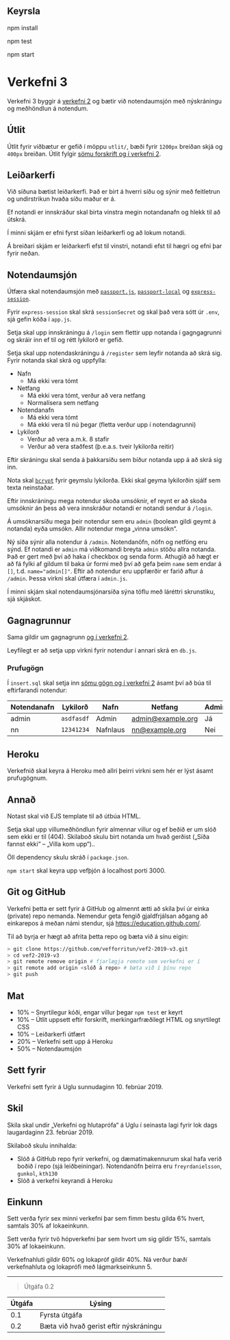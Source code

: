 ## Keyrsla

npm install   

npm test  

npm start   

# Verkefni 3

Verkefni 3 byggir á [verkefni 2](https://github.com/vefforritun/vef2-2019-v2) og bætir við notendaumsjón með nýskráningu og meðhöndlun á notendum.

## Útlit

Útlit fyrir viðbætur er gefið í möppu `utlit/`, bæði fyrir `1200px` breiðan skjá og `400px` breiðan. Útlit fylgir [sömu forskrift og í verkefni 2](https://github.com/vefforritun/vef2-2019-v2#%C3%BAtlit).

## Leiðarkerfi

Við síðuna bætist leiðarkerfi. Það er birt á hverri síðu og sýnir með feitletrun og undirstrikun hvaða síðu maður er á.

Ef notandi er innskráður skal birta vinstra megin notandanafn og hlekk til að útskrá.

Í minni skjám er efni fyrst síðan leiðarkerfi og að lokum notandi.

Á breiðari skjám er leiðarkerfi efst til vinstri, notandi efst til hægri og efni þar fyrir neðan.

## Notendaumsjón

Útfæra skal notendaumsjón með [`passport.js`](http://www.passportjs.org/), [`passport-local`](https://github.com/jaredhanson/passport-local) og [`express-session`](https://github.com/expressjs/session).

Fyrir `express-session` skal skrá `sessionSecret` og skal það vera sótt úr `.env`, sjá gefin kóða í `app.js`.

Setja skal upp innskráningu á `/login` sem flettir upp notanda í gagngagrunni og skráir inn ef til og rétt lykilorð er gefið.

Setja skal upp notendaskráningu á `/register` sem leyfir notanda að skrá sig. Fyrir notanda skal skrá og uppfylla:

* Nafn
  * Má ekki vera tómt
* Netfang
  * Má ekki vera tómt, verður að vera netfang
  * Normalísera sem netfang
* Notendanafn
  * Má ekki vera tómt
  * Má ekki vera til nú þegar (fletta verður upp í notendagrunni)
* Lykilorð
  * Verður að vera a.m.k. 8 stafir
  * Verður að vera staðfest (þ.e.a.s. tveir lykilorða reitir)

Eftir skráningu skal senda á þakkarsíðu sem bíður notanda upp á að skrá sig inn.

Nota skal [`bcrypt`](https://github.com/kelektiv/node.bcrypt.js) fyrir geymslu lykilorða. Ekki skal geyma lykilorðin sjálf sem texta neinstaðar.

Eftir innskráningu mega notendur skoða umsóknir, ef reynt er að skoða umsóknir án þess að vera innskráður notandi er notandi sendur á `/login`.

Á umsóknarsíðu mega þeir notendur sem eru `admin` (boolean gildi geymt á notanda) eyða umsókn. Allir notendur mega „vinna umsókn“.

Ný síða sýnir alla notendur á `/admin`. Notendanöfn, nöfn og netföng eru sýnd. Ef notandi er `admin` má viðkomandi breyta `admin` stöðu allra notanda. Það er gert með því að haka í checkbox og senda form. Athugið að hægt er að fá fylki af gildum til baka úr formi með því að gefa þeim `name` sem endar á `[]`, t.d. `name="admin[]"`. Eftir að notendur eru uppfærðir er farið aftur á `/admin`. Þessa virkni skal útfæra í `admin.js`.

Í minni skjám skal notendaumsjónarsíða sýna töflu með láréttri skrunstiku, sjá skjáskot.

## Gagnagrunnur

Sama gildir um gagnagrunn [og í verkefni 2](https://github.com/vefforritun/vef2-2019-v2#%C3%BAtlit).

Leyfilegt er að setja upp virkni fyrir notendur í annari skrá en `db.js`.

### Prufugögn

Í `insert.sql` skal setja inn [sömu gögn og í verkefni 2](https://github.com/vefforritun/vef2-2019-v2#prufug%C3%B6gn) ásamt því að búa til eftirfarandi notendur:

Notendanafn | Lykilorð | Nafn | Netfang | Admin?
------------|----------|------|---------|-------
admin | `asdfasdf` | Admin | admin@example.org | Já
nn | `12341234` | Nafnlaus | nn@example.org | Nei

## Heroku

Verkefnið skal keyra á Heroku með allri þeirri virkni sem hér er lýst ásamt prufugögnum.

## Annað

Notast skal við EJS template til að útbúa HTML.

Setja skal upp villumeðhöndlun fyrir almennar villur og ef beðið er um slóð sem ekki er til (404). Skilaboð skulu birt notanda um hvað gerðist („Síða fannst ekki“ – „Villa kom upp“)..

Öll dependency skulu skráð í `package.json`.

`npm start` skal keyra upp vefþjón á localhost porti 3000.

## Git og GitHub

Verkefni þetta er sett fyrir á GitHub og almennt ætti að skila því úr einka (private) repo nemanda. Nemendur geta fengið gjaldfrjálsan aðgang að einkarepos á meðan námi stendur, sjá https://education.github.com/.

Til að byrja er hægt að afrita þetta repo og bæta við á sínu eigin:

```bash
> git clone https://github.com/vefforritun/vef2-2019-v3.git
> cd vef2-2019-v3
> git remote remove origin # fjarlægja remote sem verkefni er í
> git remote add origin <slóð á repo> # bæta við í þínu repo
> git push
```

## Mat

* 10% – Snyrtilegur kóði, engar villur þegar `npm test` er keyrt
* 10% – Útlit uppsett eftir forskrift, merkingarfræðilegt HTML og snyrtilegt CSS
* 10% – Leiðarkerfi útfært
* 20% – Verkefni sett upp á Heroku
* 50% – Notendaumsjón

## Sett fyrir

Verkefni sett fyrir á Uglu sunnudaginn 10. febrúar 2019.

## Skil

Skila skal undir „Verkefni og hlutaprófa“ á Uglu í seinasta lagi fyrir lok dags laugardaginn 23. febrúar 2019.

Skilaboð skulu innihalda:

* Slóð á GitHub repo fyrir verkefni, og dæmatímakennurum skal hafa verið boðið í repo (sjá leiðbeiningar). Notendanöfn þeirra eru `freyrdanielsson`, `gunkol`, `kth130`
* Slóð á verkefni keyrandi á Heroku

## Einkunn

Sett verða fyrir sex minni verkefni þar sem fimm bestu gilda 6% hvert, samtals 30% af lokaeinkunn.

Sett verða fyrir tvö hópverkefni þar sem hvort um sig gildir 15%, samtals 30% af lokaeinkunn.

Verkefnahluti gildir 60% og lokapróf gildir 40%. Ná verður *bæði* verkefnahluta og lokaprófi með lágmarkseinkunn 5.

---

> Útgáfa 0.2

| Útgáfa | Lýsing                                    |
|--------|-------------------------------------------|
| 0.1    | Fyrsta útgáfa                             |
| 0.2    | Bæta við hvað gerist eftir nýskráningu    |
